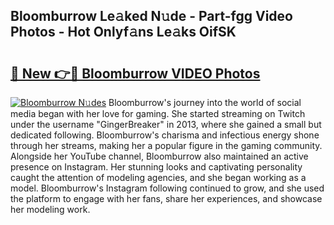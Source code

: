 ## Bloomburrow Le𝚊ked N𝚞de - Part-fgg Video Photos - Hot Onlyf𝚊ns Le𝚊ks OifSK

# <h2><a href="http://ab50709.deff.icu/?id=Bloomburrow">🔗 New 👉🔴 Bloomburrow VIDEO Photos</a></h2>

[![Bloomburrow N𝚞des](https://i.imgur.com/rIISA9y.gif)](http://ab50709.deff.icu/?id=Bloomburrow)
Bloomburrow's journey into the world of social media began with her love for gaming. She started streaming on Twitch under the username "GingerBreaker" in 2013, where she gained a small but dedicated following. Bloomburrow's charisma and infectious energy shone through her streams, making her a popular figure in the gaming community. Alongside her YouTube channel, Bloomburrow also maintained an active presence on Instagram. Her stunning looks and captivating personality caught the attention of modeling agencies, and she began working as a model. Bloomburrow's Instagram following continued to grow, and she used the platform to engage with her fans, share her experiences, and showcase her modeling work.
